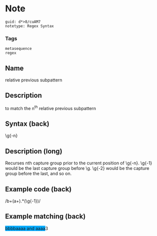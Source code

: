 # Note
```
guid: d*>8/cuAM7
notetype: Regex Syntax
```

### Tags
```
metasequence
regex
```

## Name
relative previous subpattern

## Description
to match the n<sup>th</sup> relative previous subpattern

## Syntax (back)
<div>\g{-n}</div>

## Description (long)
<div><div>Recurses nth capture group prior to the current position of \g{-n}. \g{-1} would be the last capture group before \g. \g{-2} would be the capture group before the last, and so on.</div></div>

## Example code (back)
/b+(a+).*(\g{-1})/

## Example matching (back)
<div><span style="background-color: rgb(0, 170, 255);">bbbbaaaa and aaaa</span>3
</div>
